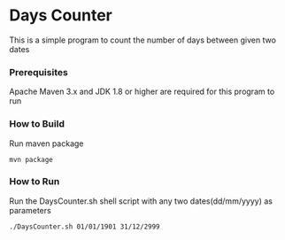 # Days Counter

This is a simple program to count the number of days between given two dates

### Prerequisites

Apache Maven 3.x and JDK 1.8 or higher are required for this program to run

### How to Build

Run maven package
```
mvn package
```
### How to Run

Run the DaysCounter.sh shell script with any two dates(dd/mm/yyyy) as parameters
```
./DaysCounter.sh 01/01/1901 31/12/2999
```